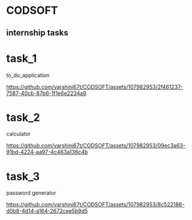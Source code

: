 # CODSOFT
## internship tasks
# task_1
to_do_application

https://github.com/varshini67t/CODSOFT/assets/107982953/2f461237-7587-40cb-87b6-1f1e6e2234a9

# task_2
calculator

https://github.com/varshini67t/CODSOFT/assets/107982953/09ec3a63-91bd-4224-aa97-4c463a136c4b

# task_3
password generator

https://github.com/varshini67t/CODSOFT/assets/107982953/8c522186-d0b8-4d14-a164-2672cee5b9d5

